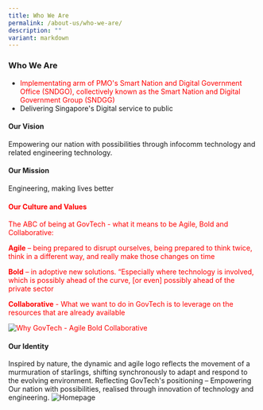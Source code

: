 ```yaml
---
title: Who We Are
permalink: /about-us/who-we-are/
description: ""
variant: markdown
---
```

### Who We Are
* <font color="*#ff0000**">Implementating arm of PMO's Smart Nation and Digital Government Office (SNDGO), collectively known as the Smart Nation and Digital Government Group (SNDGG) </font>
* Delivering Singapore's Digital service to public

#### Our Vision 
Empowering our nation with possibilities through infocomm technology and related engineering technology.

#### Our Mission 
Engineering, making lives better 

  #### <font color="#ff0000">Our Culture and Values
The ABC of being at GovTech - what it means to be Agile, Bold and Collaborative:

**Agile** – being prepared to disrupt ourselves, being prepared to think twice, think in a different way, and really make those changes on time

**Bold** – in adoptive new solutions. “Especially where technology is involved, which is possibly ahead of the curve, \[or even\] possibly ahead of the private sector 

**Collaborative** - What we want to do in GovTech is to leverage on the resources that are already available

![Why GovTech - Agile Bold Collaborative](https://d33wubrfki0l68.cloudfront.net/0890b9de0a61180d936795cffad20b4462f68c21/90386/images/careers/why-govtech-abc.png)
</font> 

#### Our Identity


Inspired by nature, the dynamic and agile logo reflects the movement of a murmuration of starlings, shifting synchronously to adapt and respond to the evolving environment. Reflecting GovTech's positioning – Empowering Our nation with possibilities, realised through innovation of technology and engineering. 
![Homepage](https://d33wubrfki0l68.cloudfront.net/7b7e8b84b8180770131a2838266cc18409b22293/545c3/images/logo_govtech_hort.gif)